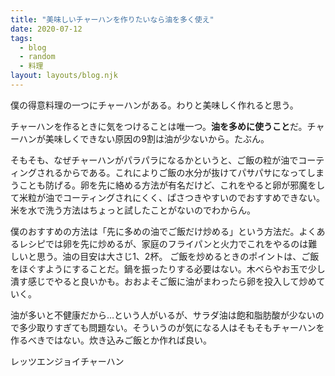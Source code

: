 ```yaml
---
title: "美味しいチャーハンを作りたいなら油を多く使え"
date: 2020-07-12
tags:
  - blog
  - random
  - 料理
layout: layouts/blog.njk
---
```


僕の得意料理の一つにチャーハンがある。わりと美味しく作れると思う。

チャーハンを作るときに気をつけることは唯一つ。**油を多めに使うこと**だ。チャーハンが美味しくできない原因の9割は油が少ないから。たぶん。

そもそも、なぜチャーハンがパラパラになるかというと、ご飯の粒が油でコーティングされるからである。これによりご飯の水分が抜けてパサパサになってしまうことも防げる。卵を先に絡める方法が有名だけど、これをやると卵が邪魔をして米粒が油でコーティングされにくく、ぱさつきやすいのでおすすめできない。米を水で洗う方法はちょっと試したことがないのでわからん。

僕のおすすめの方法は「先に多めの油でご飯だけ炒める」という方法だ。よくあるレシピでは卵を先に炒めるが、家庭のフライパンと火力でこれをやるのは難しいと思う。油の目安は大さじ1、2杯。
ご飯を炒めるときのポイントは、ご飯をほぐすようにすることだ。鍋を振ったりする必要はない。木べらやお玉で少し潰す感じでやると良いかも。おおよそご飯に油がまわったら卵を投入して炒めていく。

油が多いと不健康だから…という人がいるが、サラダ油は飽和脂肪酸が少ないので多少取りすぎても問題ない。そういうのが気になる人はそもそもチャーハンを作るべきではない。炊き込みご飯とか作れば良い。

レッツエンジョイチャーハン
